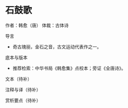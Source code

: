 # 石鼓歌

作者：韩愈（唐）
体裁：古体诗

导言
- 奇古瑰丽，金石之音，古文运动代表作之一。

底本与版本
- 推荐检索：中华书局《韩愈集》点校本；旁证《全唐诗》。

文本（待补）

注释与译（待补）

赏析要点（待补）